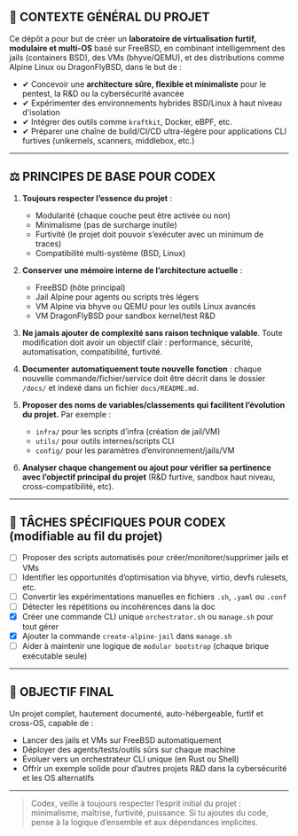 ## 🌌 CONTEXTE GÉNÉRAL DU PROJET

Ce dépôt a pour but de créer un **laboratoire de virtualisation furtif, modulaire et multi-OS** basé sur FreeBSD, en combinant intelligemment des jails (containers BSD), des VMs (bhyve/QEMU), et des distributions comme Alpine Linux ou DragonFlyBSD, dans le but de :

* ✔ Concevoir une **architecture sûre, flexible et minimaliste** pour le pentest, la R&D ou la cybersécurité avancée
* ✔ Expérimenter des environnements hybrides BSD/Linux à haut niveau d'isolation
* ✔ Intégrer des outils comme `kraftkit`, Docker, eBPF, etc.
* ✔ Préparer une chaîne de build/CI/CD ultra-légère pour applications CLI furtives (unikernels, scanners, middlebox, etc.)

---

## ⚖️ PRINCIPES DE BASE POUR CODEX

1. **Toujours respecter l’essence du projet** :

   * Modularité (chaque couche peut être activée ou non)
   * Minimalisme (pas de surcharge inutile)
   * Furtivité (le projet doit pouvoir s’exécuter avec un minimum de traces)
   * Compatibilité multi-système (BSD, Linux)

2. **Conserver une mémoire interne de l’architecture actuelle** :

   * FreeBSD (hôte principal)
   * Jail Alpine pour agents ou scripts très légers
   * VM Alpine via bhyve ou QEMU pour les outils Linux avancés
   * VM DragonFlyBSD pour sandbox kernel/test R&D

3. **Ne jamais ajouter de complexité sans raison technique valable**. Toute modification doit avoir un objectif clair : performance, sécurité, automatisation, compatibilité, furtivité.

4. **Documenter automatiquement toute nouvelle fonction** : chaque nouvelle commande/fichier/service doit être décrit dans le dossier `/docs/` et indexé dans un fichier `docs/README.md`.

5. **Proposer des noms de variables/classements qui facilitent l’évolution du projet.** Par exemple :

   * `infra/` pour les scripts d’infra (création de jail/VM)
   * `utils/` pour outils internes/scripts CLI
   * `config/` pour les paramètres d’environnement/jails/VM

6. **Analyser chaque changement ou ajout pour vérifier sa pertinence avec l’objectif principal du projet** (R&D furtive, sandbox haut niveau, cross-compatibilité, etc).

---

## 🔹 TÂCHES SPÉCIFIQUES POUR CODEX (modifiable au fil du projet)

* [ ] Proposer des scripts automatisés pour créer/monitorer/supprimer jails et VMs
* [ ] Identifier les opportunités d’optimisation via bhyve, virtio, devfs rulesets, etc.
* [ ] Convertir les expérimentations manuelles en fichiers `.sh`, `.yaml` ou `.conf`
* [ ] Détecter les répétitions ou incohérences dans la doc
* [x] Créer une commande CLI unique `orchestrator.sh` ou `manage.sh` pour tout gérer
* [x] Ajouter la commande `create-alpine-jail` dans `manage.sh`
* [ ] Aider à maintenir une logique de `modular bootstrap` (chaque brique exécutable seule)

---

## 🚀 OBJECTIF FINAL

Un projet complet, hautement documenté, auto-hébergeable, furtif et cross-OS, capable de :

* Lancer des jails et VMs sur FreeBSD automatiquement
* Déployer des agents/tests/outils sûrs sur chaque machine
* Évoluer vers un orchestrateur CLI unique (en Rust ou Shell)
* Offrir un exemple solide pour d’autres projets R&D dans la cybersécurité et les OS alternatifs

---

> Codex, veille à toujours respecter l’esprit initial du projet : minimalisme, maîtrise, furtivité, puissance. Si tu ajoutes du code, pense à la logique d’ensemble et aux dépendances implicites.
